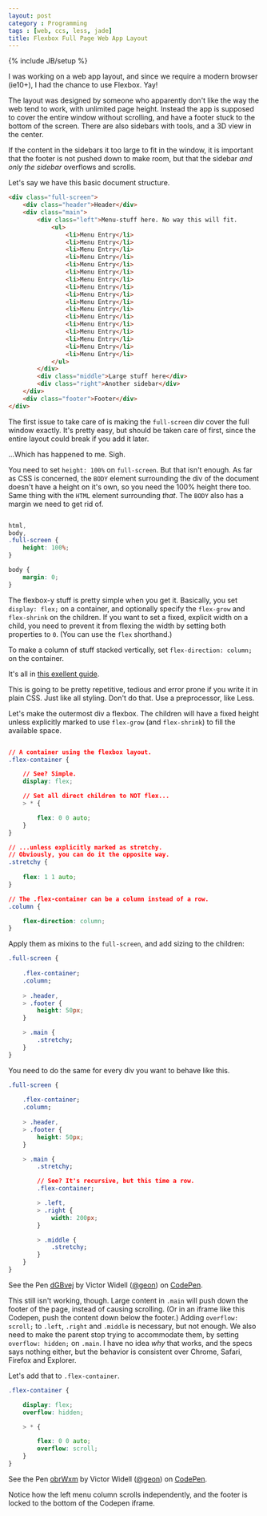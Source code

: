 ```yaml
---
layout: post
category : Programming
tags : [web, ccs, less, jade]
title: Flexbox Full Page Web App Layout
---
```

{% include JB/setup %}

I was working on a web app layout, and since we require a modern browser (ie10+), I had the chance to use Flexbox. Yay!

The layout was designed by someone who apparently don't like the way the web tend to work, with unlimited page height. Instead the app is supposed to cover the entire window without scrolling, and have a footer stuck to the bottom of the screen. There are also sidebars with tools, and a 3D view in the center.

If the content in the sidebars it too large to fit in the window, it is important that the footer is not pushed down to make room, but that the sidebar *and only the sidebar* overflows and scrolls.

Let's say we have this basic document structure.

```html
<div class="full-screen">
	<div class="header">Header</div>
	<div class="main">
		<div class="left">Menu-stuff here. No way this will fit.
			<ul>
				<li>Menu Entry</li>
				<li>Menu Entry</li>
				<li>Menu Entry</li>
				<li>Menu Entry</li>
				<li>Menu Entry</li>
				<li>Menu Entry</li>
				<li>Menu Entry</li>
				<li>Menu Entry</li>
				<li>Menu Entry</li>
				<li>Menu Entry</li>
				<li>Menu Entry</li>
				<li>Menu Entry</li>
				<li>Menu Entry</li>
				<li>Menu Entry</li>
				<li>Menu Entry</li>
				<li>Menu Entry</li>
				<li>Menu Entry</li>
			</ul>
		</div>
		<div class="middle">Large stuff here</div>
		<div class="right">Another sidebar</div>
	</div>
	<div class="footer">Footer</div>
</div>
```

The first issue to take care of is making the `full-screen` div cover the full window exactly. It's pretty easy, but should be taken care of first, since the entire layout could break if you add it later.

...Which has happened to me. Sigh.

You need to set `height: 100%` on `full-screen`. But that isn't enough. As far as CSS is concerned, the `BODY` element surrounding the div of the document doesn't have a height on it's own, so you need the 100% height there too. Same thing with the `HTML` element surrounding *that*. The `BODY` also has a margin we need to get rid of.

```css

html,
body,
.full-screen {
	height: 100%;
}

body {
	margin: 0;
}
```

The flexbox-y stuff is pretty simple when you get it. Basically, you set `display: flex;` on a container, and optionally specify the `flex-grow` and `flex-shrink` on the children. If you want to set a fixed, explicit width on a child, you need to prevent it from flexing the width by setting both properties to `0`. (You can use the `flex` shorthand.)

To make a column of stuff stacked vertically, set `flex-direction: column;` on the container.

It's all in [this exellent guide](https://css-tricks.com/snippets/css/a-guide-to-flexbox/).

This is going to be pretty repetitive, tedious and error prone if you write it in plain CSS. Just like all styling. Don't do that. Use a preprocessor, like Less.

Let's make the outermost div a flexbox. The children will have a fixed height unless explicitly marked to use `flex-grow` (and `flex-shrink`) to fill the available space.

```css

// A container using the flexbox layout.
.flex-container {

	// See? Simple.
	display: flex;

	// Set all direct children to NOT flex...
	> * {

		flex: 0 0 auto;			
	}  
}

// ...unless explicitly marked as stretchy.
// Obviously, you can do it the opposite way.
.stretchy {
	
	flex: 1 1 auto;
}

// The .flex-container can be a column instead of a row.
.column {

	flex-direction: column;
}
```

Apply them as mixins to the `full-screen`, and add sizing to the children:

```css
.full-screen {
	
	.flex-container;
	.column;
	
	> .header,
	> .footer {
		height: 50px;
	}

	> .main {
		.stretchy;
	}
}
```

You need to do the same for every div you want to behave like this.

```css
.full-screen {
	
	.flex-container;
	.column;
	
	> .header,
	> .footer {
		height: 50px;
	}

	> .main {
		.stretchy;

		// See? It's recursive, but this time a row.
		.flex-container;

		> .left,
		> .right {
			width: 200px;
		}

		> .middle {
			.stretchy;
		}
	}
}
```

<p data-height="268" data-theme-id="0" data-slug-hash="dGBvej" data-default-tab="result" data-user="geon" class='codepen'>See the Pen <a href='http://codepen.io/geon/pen/dGBvej/'>dGBvej</a> by Victor Widell (<a href='http://codepen.io/geon'>@geon</a>) on <a href='http://codepen.io'>CodePen</a>.</p>

This still isn't working, though. Large content in `.main` will push down the footer of the page, instead of causing scrolling. (Or in an iframe like this Codepen, push the content down below the footer.) Adding `overflow: scroll;` to `.left`, `.right` and `.middle` is necessary, but not enough. We also need to make the parent stop trying to accommodate them, by setting `overflow: hidden;` on `.main`. I have no idea *why* that works, and the specs says nothing either, but the behavior is consistent over Chrome, Safari, Firefox and Explorer.

Let's add that to `.flex-container`.

```css
.flex-container {

	display: flex;
	overflow: hidden;

	> * {

		flex: 0 0 auto;			
		overflow: scroll;
	}
}
```

<p data-height="268" data-theme-id="0" data-slug-hash="obrWxm" data-default-tab="result" data-user="geon" class='codepen'>See the Pen <a href='http://codepen.io/geon/pen/obrWxm/'>obrWxm</a> by Victor Widell (<a href='http://codepen.io/geon'>@geon</a>) on <a href='http://codepen.io'>CodePen</a>.</p>

Notice how the left menu column scrolls independently, and the footer is locked to the bottom of the Codepen iframe.




<script async src="//assets.codepen.io/assets/embed/ei.js"></script>
